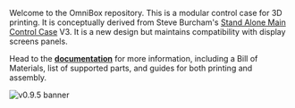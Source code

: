 Welcome to the OmniBox repository. This is a modular control case for 3D printing. It is conceptually derived from Steve Burcham's [Stand Alone Main Control Case](https://www.thingiverse.com/thing:3999751) V3. It is a new design but maintains compatibility with display screens panels.

Head to the **[documentation](https://jon-harper.github.io/OmniBox)** for more information, including a Bill of Materials, list of supported parts, and guides for both printing and assembly.

![v0.9.5 banner](../../raw/main/docs/img/gallery_0.9.5/close.png)
